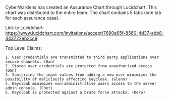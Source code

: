 CyberWardens has created an Assurance Chart through Lucidchart. This chart was distributed to the entire team. The chart contains 5 tabs
(one tab for each assurance case).

Link to Lucidchart:
https://www.lucidchart.com/invitations/accept/7690e65f-8560-4d37-abb8-443722eb2cc9

Top Level Claims:
  
    1. User credentials are transmitted to third party applications over secure channels. (Dan)
    2. Stored user credentials are protected from unauthorized access. (Dan)
    3. Sanitizing the input values from adding a new user minimizes the possibility of maliciously affecting Keycloak. (Glenn)
    4. Keycloak minimizes non-administrative users access to the server admin console. (Chet) 
    5. Keycloak is protected against a brute force attacks. (Kero)
    
    
